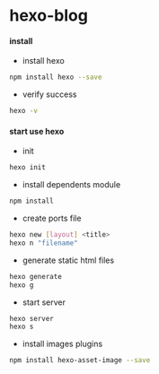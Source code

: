 # hexo-blog

#### install

* install hexo

```bash
npm install hexo --save
```

* verify success

```bash
hexo -v
```

#### start use hexo

* init

```bash
hexo init
```

* install dependents module

```bash
npm install
```

* create ports file

```bash
hexo new [layout] <title>
hexo n "filename"
```

* generate static html files

```bash
hexo generate
hexo g
```

* start server

```bash
hexo server
hexo s
```

* install images plugins

```bash
npm install hexo-asset-image --save
```

